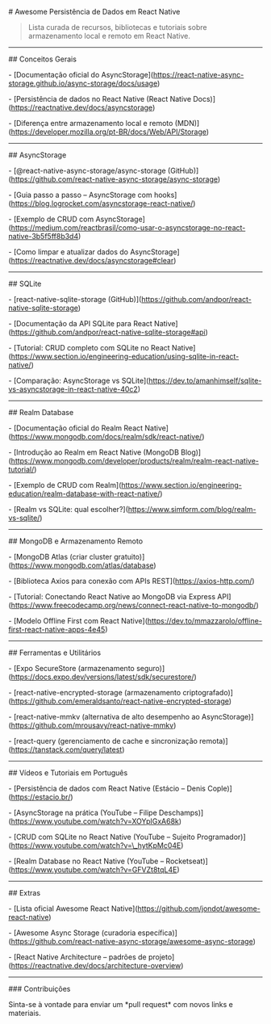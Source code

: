 \# Awesome Persistência de Dados em React Native

> Lista curada de recursos, bibliotecas e tutoriais sobre armazenamento local e remoto em React Native.



---



\## Conceitos Gerais

\- \[Documentação oficial do AsyncStorage](https://react-native-async-storage.github.io/async-storage/docs/usage)

\- \[Persistência de dados no React Native (React Native Docs)](https://reactnative.dev/docs/asyncstorage)

\- \[Diferença entre armazenamento local e remoto (MDN)](https://developer.mozilla.org/pt-BR/docs/Web/API/Storage)



---



\## AsyncStorage

\- \[@react-native-async-storage/async-storage (GitHub)](https://github.com/react-native-async-storage/async-storage)

\- \[Guia passo a passo – AsyncStorage com hooks](https://blog.logrocket.com/asyncstorage-react-native/)

\- \[Exemplo de CRUD com AsyncStorage](https://medium.com/reactbrasil/como-usar-o-asyncstorage-no-react-native-3b5f5ff8b3d4)

\- \[Como limpar e atualizar dados do AsyncStorage](https://reactnative.dev/docs/asyncstorage#clear)



---



\## SQLite

\- \[react-native-sqlite-storage (GitHub)](https://github.com/andpor/react-native-sqlite-storage)

\- \[Documentação da API SQLite para React Native](https://github.com/andpor/react-native-sqlite-storage#api)

\- \[Tutorial: CRUD completo com SQLite no React Native](https://www.section.io/engineering-education/using-sqlite-in-react-native/)

\- \[Comparação: AsyncStorage vs SQLite](https://dev.to/amanhimself/sqlite-vs-asyncstorage-in-react-native-40c2)



---



\## Realm Database

\- \[Documentação oficial do Realm React Native](https://www.mongodb.com/docs/realm/sdk/react-native/)

\- \[Introdução ao Realm em React Native (MongoDB Blog)](https://www.mongodb.com/developer/products/realm/realm-react-native-tutorial/)

\- \[Exemplo de CRUD com Realm](https://www.section.io/engineering-education/realm-database-with-react-native/)

\- \[Realm vs SQLite: qual escolher?](https://www.simform.com/blog/realm-vs-sqlite/)



---



\## MongoDB e Armazenamento Remoto

\- \[MongoDB Atlas (criar cluster gratuito)](https://www.mongodb.com/atlas/database)

\- \[Biblioteca Axios para conexão com APIs REST](https://axios-http.com/)

\- \[Tutorial: Conectando React Native ao MongoDB via Express API](https://www.freecodecamp.org/news/connect-react-native-to-mongodb/)

\- \[Modelo Offline First com React Native](https://dev.to/mmazzarolo/offline-first-react-native-apps-4e45)



---



\## Ferramentas e Utilitários

\- \[Expo SecureStore (armazenamento seguro)](https://docs.expo.dev/versions/latest/sdk/securestore/)

\- \[react-native-encrypted-storage (armazenamento criptografado)](https://github.com/emeraldsanto/react-native-encrypted-storage)

\- \[react-native-mmkv (alternativa de alto desempenho ao AsyncStorage)](https://github.com/mrousavy/react-native-mmkv)

\- \[react-query (gerenciamento de cache e sincronização remota)](https://tanstack.com/query/latest)



---



\## Vídeos e Tutoriais em Português

\- \[Persistência de dados com React Native (Estácio – Denis Cople)](https://estacio.br/)

\- \[AsyncStorage na prática (YouTube – Filipe Deschamps)](https://www.youtube.com/watch?v=XOYpIGxA68k)

\- \[CRUD com SQLite no React Native (YouTube – Sujeito Programador)](https://www.youtube.com/watch?v=\_hytKpMc04E)

\- \[Realm Database no React Native (YouTube – Rocketseat)](https://www.youtube.com/watch?v=GFVZt8tqL4E)



---



\## Extras

\- \[Lista oficial Awesome React Native](https://github.com/jondot/awesome-react-native)

\- \[Awesome Async Storage (curadoria específica)](https://github.com/react-native-async-storage/awesome-async-storage)

\- \[React Native Architecture – padrões de projeto](https://reactnative.dev/docs/architecture-overview)



---



\### Contribuições

Sinta-se à vontade para enviar um \*pull request\* com novos links e materiais.



